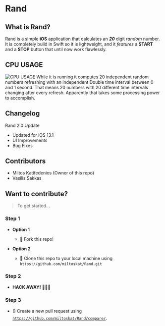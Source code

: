 # Rand

## What is Rand?
Rand is a simple **iOS** application that calculates an ***20*** digit *random* number.
  It is completely build in Swift so it is lightweight, and it *features* a **START** and a **STOP** button that until now work flawlessly.

## CPU USAGE

![CPU USAGE](https://miltoskat.github.io/Rand/Images/cpuUsage.png)
While it is running it computes 20 independent random numbers refreshing with an independent Double time interval between 0 and 1 second. That means 20 numbers with 20 different time intervals changing after every refresh.
Apparently that takes some processing power to accomplish.

## Changelog
Rand 2.0 Update
* Updated for iOS 13.1
* UI Improvements
* Bug Fixes

## Contributors
* Miltos Katifedenios (Owner of this repo)
* Vasilis Sakkas

## Want to contribute?

> To get started...

### Step 1

- **Option 1**
    - 🍴 Fork this repo!

- **Option 2** 
    - 👯 Clone this repo to your local machine using `https://github.com/miltoskat/Rand.git`

### Step 2

- **HACK AWAY!** 🔨🔨🔨

### Step 3

- 🔃 Create a new pull request using <a href="https://github.com/miltoskat/Rand/compare/" target="_blank">`https://github.com/miltoskat/Rand/compare/`</a>.
